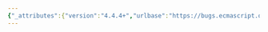 ```yaml
---
{"_attributes":{"version":"4.4.4+","urlbase":"https://bugs.ecmascript.org/","maintainer":"dherman@mozilla.com"},"bug":{"bug_id":2673,"creation_ts":"2014-04-17 06:33:00 -0700","short_desc":"7.3.18  Construct (F, argumentsList): Missing closing parenthesis in NOTE","delta_ts":"2014-05-06 15:14:26 -0700","product":"Draft for 6th Edition","component":"editorial issue","version":"Rev 23: April 5, 2014 Draft","rep_platform":"All","op_sys":"All","bug_status":"RESOLVED","resolution":"FIXED","priority":"Normal","bug_severity":"normal","everconfirmed":true,"reporter":{"uid":"andrebargull","name":"André Bargull"},"assigned_to":{"uid":"allen","name":"Allen Wirfs-Brock"},"long_desc":[{"commentid":7772,"comment_count":0,"who":{"uid":"andrebargull","name":"André Bargull"},"bug_when":"2014-04-17 06:33:41 -0700","thetext":"7.3.18  Construct (F, argumentsList), NOTE:\n\nAdd missing closing parenthesis."},{"commentid":7780,"comment_count":1,"who":{"uid":"allen","name":"Allen Wirfs-Brock"},"bug_when":"2014-04-17 07:50:12 -0700","thetext":"fixed in rev24 editor's draft"},{"commentid":8160,"comment_count":2,"who":{"uid":"allen","name":"Allen Wirfs-Brock"},"bug_when":"2014-05-06 15:14:26 -0700","thetext":"fixed in rev24"}]}}
---
```

